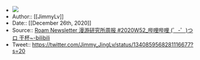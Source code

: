 - ![](https://firebasestorage.googleapis.com/v0/b/firescript-577a2.appspot.com/o/imgs%2Fapp%2FRoamCN%2FAlBr-_6qF3.png?alt=media&token=48b5ff5f-fd10-4091-9898-4e6d0f56495f)
- Author:: [[JimmyLv]]
- Date:: [[December 26th, 2020]]
- Source:: [Roam Newsletter 漫游研究所周报 #2020W52_哔哩哔哩 (゜-゜)つロ 干杯~-bilibili](https://www.bilibili.com/video/BV1Gp4y1B7ec)
- Tweet:: https://twitter.com/Jimmy_JingLv/status/1340859568281116677?s=20
